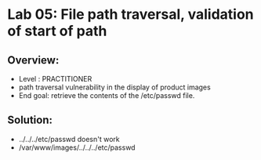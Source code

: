 # Lab 05: File path traversal, validation of start of path

## Overview:
- Level : PRACTITIONER
- path traversal vulnerability in the display of product images
- End goal: retrieve the contents of the /etc/passwd file.

## Solution:
- ../../../etc/passwd doesn't work
- /var/www/images/../../../etc/passwd

